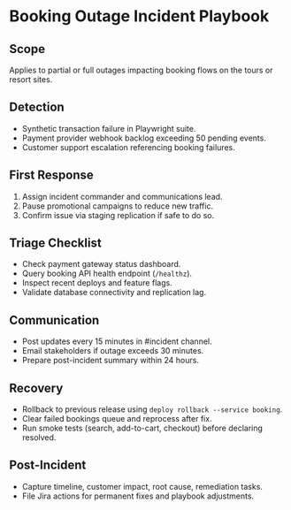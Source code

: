 # Booking Outage Incident Playbook

## Scope
Applies to partial or full outages impacting booking flows on the tours or resort sites.

## Detection
- Synthetic transaction failure in Playwright suite.
- Payment provider webhook backlog exceeding 50 pending events.
- Customer support escalation referencing booking failures.

## First Response
1. Assign incident commander and communications lead.
2. Pause promotional campaigns to reduce new traffic.
3. Confirm issue via staging replication if safe to do so.

## Triage Checklist
- Check payment gateway status dashboard.
- Query booking API health endpoint (`/healthz`).
- Inspect recent deploys and feature flags.
- Validate database connectivity and replication lag.

## Communication
- Post updates every 15 minutes in #incident channel.
- Email stakeholders if outage exceeds 30 minutes.
- Prepare post-incident summary within 24 hours.

## Recovery
- Rollback to previous release using `deploy rollback --service booking`.
- Clear failed bookings queue and reprocess after fix.
- Run smoke tests (search, add-to-cart, checkout) before declaring resolved.

## Post-Incident
- Capture timeline, customer impact, root cause, remediation tasks.
- File Jira actions for permanent fixes and playbook adjustments.
